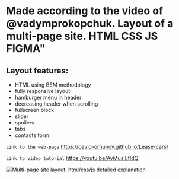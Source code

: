 # Made according to the video of @vadymprokopchuk. Layout of a multi-page site. HTML CSS JS FIGMA"<br>

## Layout features:

- HTML using BEM methodology
- fully responsive layout
- hamburger menu in header
- decreasing header when scrolling
- fullscreen block
- slider
- spoilers
- tabs
- contacts form

`Link to the web-page`
https://pavlo-orhunov.github.io/Lease-cars/

`Link to video tutorial`
https://youtu.be/AvMusILfIdQ

[![Multi-page site layout, html/css/js detailed explanation](https://img.youtube.com/vi/AvMusILfIdQ/hqdefault.jpg "Multi-page site layout, html/css/js detailed explanation")](https://youtu.be/AvMusILfIdQ)
